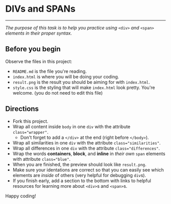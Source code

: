 # DIVs and SPANs
---
_The purpose of this task is to help you practice using_ `<div>` _and_ `<span>` _elements in their proper syntax._

## Before you begin
Observe the files in this project:  

* `README.md` is the file you're reading.
* `index.html` is where you will be doing your coding.
* `result.png` is the result you should be aiming for with `index.html`.
* `style.css` is the styling that will make `index.html` look pretty. You're welcome. (you do not need to edit this file)

## Directions
* Fork this project.
* Wrap all content inside `body` in one `div` with the attribute `class="wrapper"`.  
  * Don't forget to add a `</div>` at the end (right before `</body>`).
* Wrap all similarities in one `div` with the attribute `class="similarities"`.  
* Wrap all differences in one `div` with the attribute `class="differences"`.  
* Wrap the words **containers**, **block**, and **inline** in _their own_ `span` elements with attribute `class="blue"`.
* When you are finished, the preview should look like `result.png`.
* Make sure your identations are correct so that you can easily see which elements are _inside_ of others (very helpful for debugging `div`s).  
* If you finish early, add a section to the bottom with links to helpful resources for learning more about `<div>`s and `<span>`s.

Happy coding!
